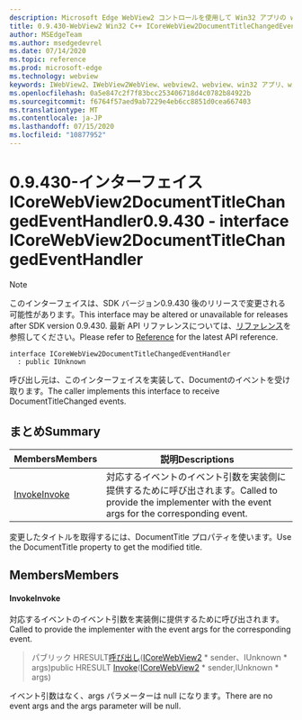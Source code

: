 ```yaml
---
description: Microsoft Edge WebView2 コントロールを使用して Win32 アプリの web コンテンツをホストする
title: 0.9.430-WebView2 Win32 C++ ICoreWebView2DocumentTitleChangedEventHandler
author: MSEdgeTeam
ms.author: msedgedevrel
ms.date: 07/14/2020
ms.topic: reference
ms.prod: microsoft-edge
ms.technology: webview
keywords: IWebView2、IWebView2WebView、webview2、webview、win32 アプリ、win32、edge、ICoreWebView2、ICoreWebView2Host、browser control、edge html
ms.openlocfilehash: 0a5e847c2f7f83bcc253406718d4c0782b84922b
ms.sourcegitcommit: f6764f57aed9ab7229e4eb6cc8851d0cea667403
ms.translationtype: MT
ms.contentlocale: ja-JP
ms.lasthandoff: 07/15/2020
ms.locfileid: "10877952"
---
```

# <span data-ttu-id="d7629-104">0.9.430-インターフェイス ICoreWebView2DocumentTitleChangedEventHandler</span><span class="sxs-lookup"><span data-stu-id="d7629-104">0.9.430 - interface ICoreWebView2DocumentTitleChangedEventHandler</span></span> 

> [!NOTE]
> <span data-ttu-id="d7629-105">このインターフェイスは、SDK バージョン0.9.430 後のリリースで変更される可能性があります。</span><span class="sxs-lookup"><span data-stu-id="d7629-105">This interface may be altered or unavailable for releases after SDK version 0.9.430.</span></span> <span data-ttu-id="d7629-106">最新 API リファレンスについては、[リファレンス](../../../webview2-api-reference.md)を参照してください。</span><span class="sxs-lookup"><span data-stu-id="d7629-106">Please refer to [Reference](../../../webview2-api-reference.md) for the latest API reference.</span></span>

```
interface ICoreWebView2DocumentTitleChangedEventHandler
  : public IUnknown
```

<span data-ttu-id="d7629-107">呼び出し元は、このインターフェイスを実装して、Documentのイベントを受け取ります。</span><span class="sxs-lookup"><span data-stu-id="d7629-107">The caller implements this interface to receive DocumentTitleChanged events.</span></span>

## <span data-ttu-id="d7629-108">まとめ</span><span class="sxs-lookup"><span data-stu-id="d7629-108">Summary</span></span>

 <span data-ttu-id="d7629-109">Members</span><span class="sxs-lookup"><span data-stu-id="d7629-109">Members</span></span>                        | <span data-ttu-id="d7629-110">説明</span><span class="sxs-lookup"><span data-stu-id="d7629-110">Descriptions</span></span>
--------------------------------|---------------------------------------------
[<span data-ttu-id="d7629-111">Invoke</span><span class="sxs-lookup"><span data-stu-id="d7629-111">Invoke</span></span>](#invoke) | <span data-ttu-id="d7629-112">対応するイベントのイベント引数を実装側に提供するために呼び出されます。</span><span class="sxs-lookup"><span data-stu-id="d7629-112">Called to provide the implementer with the event args for the corresponding event.</span></span>

<span data-ttu-id="d7629-113">変更したタイトルを取得するには、DocumentTitle プロパティを使います。</span><span class="sxs-lookup"><span data-stu-id="d7629-113">Use the DocumentTitle property to get the modified title.</span></span>

## <span data-ttu-id="d7629-114">Members</span><span class="sxs-lookup"><span data-stu-id="d7629-114">Members</span></span>

#### <span data-ttu-id="d7629-115">Invoke</span><span class="sxs-lookup"><span data-stu-id="d7629-115">Invoke</span></span> 

<span data-ttu-id="d7629-116">対応するイベントのイベント引数を実装側に提供するために呼び出されます。</span><span class="sxs-lookup"><span data-stu-id="d7629-116">Called to provide the implementer with the event args for the corresponding event.</span></span>

> <span data-ttu-id="d7629-117">パブリック HRESULT[呼び出し](#invoke)([ICoreWebView2](ICoreWebView2.md) \* sender、IUnknown \* args)</span><span class="sxs-lookup"><span data-stu-id="d7629-117">public HRESULT [Invoke](#invoke)([ICoreWebView2](ICoreWebView2.md) \* sender,IUnknown \* args)</span></span>

<span data-ttu-id="d7629-118">イベント引数はなく、args パラメーターは null になります。</span><span class="sxs-lookup"><span data-stu-id="d7629-118">There are no event args and the args parameter will be null.</span></span>

